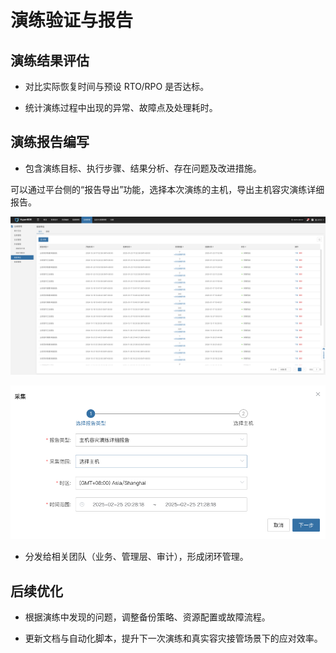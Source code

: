 
# 演练验证与报告

## **演练结果评估**

* 对比实际恢复时间与预设 RTO/RPO 是否达标。

* 统计演练过程中出现的异常、故障点及处理耗时。

## **演练报告编写**

* 包含演练目标、执行步骤、结果分析、存在问题及改进措施。

可以通过平台侧的“报告导出”功能，选择本次演练的主机，导出主机容灾演练详细报告。

![](./images/walkthroughverificationandreporting-writingofdrillreport-1.png)

![](./images/walkthroughverificationandreporting-writingofdrillreport-2.png)

* 分发给相关团队（业务、管理层、审计），形成闭环管理。

## **后续优化**

* 根据演练中发现的问题，调整备份策略、资源配置或故障流程。

* 更新文档与自动化脚本，提升下一次演练和真实容灾接管场景下的应对效率。